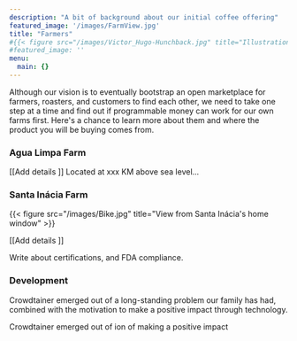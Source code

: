 ```yaml
---
description: "A bit of background about our initial coffee offering"
featured_image: '/images/FarmView.jpg'
title: "Farmers"
#{{< figure src="/images/Victor_Hugo-Hunchback.jpg" title="Illustration from Victor Hugo et son temps (1881)" >}}
#featured_image: ''
menu:
  main: {}
---
```


Although our vision is to eventually bootstrap an open marketplace for farmers, roasters, and customers to find each other, we need to take one step at a time and find out if programmable money can work for our own farms first. Here's a chance to learn more about them and where the product you will be buying comes from. 

### Agua Limpa Farm

[[Add details ]]
Located at xxx KM above sea level... 

### Santa Inácia Farm

{{< figure src="/images/Bike.jpg" title="View from Santa Inácia's home window" >}}

[[Add details ]]

Write about certifications, and FDA compliance.

### Development 

Crowdtainer emerged out of a long-standing problem our family has had, combined with the motivation to make a positive impact through technology.

Crowdtainer emerged out of ion of making a positive impact